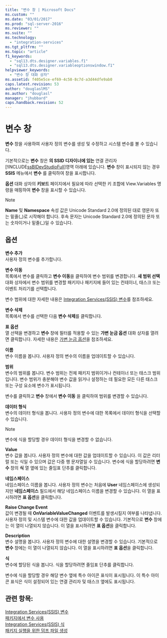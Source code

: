 ```yaml
---
title: "변수 창 | Microsoft Docs"
ms.custom: ""
ms.date: "03/01/2017"
ms.prod: "sql-server-2016"
ms.reviewer: ""
ms.suite: ""
ms.technology: 
  - "integration-services"
ms.tgt_pltfrm: ""
ms.topic: "article"
f1_keywords: 
  - "sql13.dts.designer.variables.f1"
  - "sql13.dts.designer.variableoptionswindow.f1"
helpviewer_keywords: 
  - "변수 창 대화 상자"
ms.assetid: f405e5ce-ef69-4c58-8c7d-a3d44dfe9ab0
caps.latest.revision: 53
author: "douglaslMS"
ms.author: "douglasl"
manager: "jhubbard"
caps.handback.revision: 52
---
```

# 변수 창
  **변수** 창을 사용하여 사용자 정의 변수를 생성 및 수정하고 시스템 변수를 볼 수 있습니다.  
  
 기본적으로는 **변수** 창은 **의 SSID 디자이너에 있는** 연결 관리자 [!INCLUDE[ssBIDevStudioFull](../includes/ssbidevstudiofull-md.md)]영역 아래에 있습니다. **변수** 창이 표시되지 않는 경우 **SSIS** 메뉴에서 **변수** 를 클릭하여 창을 표시합니다.  
  
 **옵션** 대화 상자의 **키보드** 페이지에서 필요에 따라 선택한 키 조합에 View.Variables 명령을 매핑하여 **변수** 창을 표시할 수 있습니다.  
  
> [!NOTE]  
>  **Name** 및 **Namespace** 속성 값은 Unicode Standard 2.0에 정의된 대로 영문자 또는 밑줄(_)로 시작해야 합니다. 후속 문자는 Unicode Standard 2.0에 정의된 문자 또는 숫자이거나 밑줄(\_)일 수 있습니다.  
  
## 옵션  
 **변수 추가**  
 사용자 정의 변수를 추가합니다.  
  
 **변수 이동**  
 목록에서 변수를 클릭하고 **변수 이동**을 클릭하여 변수 범위를 변경합니다. **새 범위 선택** 대화 상자에서 변수 범위를 변경할 패키지나 패키지에 들어 있는 컨테이너, 태스크 또는 이벤트 처리기를 선택합니다.  
  
 변수 범위에 대한 자세한 내용은 [Integration Services&#40;SSIS&#41; 변수](../integration-services/integration-services-ssis-variables.md)를 참조하세요.  
  
 **변수 삭제**  
 목록에서 변수를 선택한 다음 **변수 삭제**를 클릭합니다.  
  
 **표 옵션**  
 열 선택을 변경하고 **변수** 창에 필터를 적용할 수 있는 **가변 눈금 옵션** 대화 상자를 열려면 클릭합니다. 자세한 내용은 [가변 눈금 옵션](../integration-services/variable-grid-options.md)을 참조하세요.  
  
 **이름**  
 변수 이름을 봅니다. 사용자 정의 변수의 이름을 업데이트할 수 있습니다.  
  
 **범위**  
 변수의 범위를 봅니다. 변수 범위는 전체 패키지 범위이거나 컨테이너 또는 태스크 범위입니다. 변수 범위가 충분해야 변수 값을 읽거나 설정하는 데 필요한 모든 다른 태스크 또는 구성 요소에 변수가 표시됩니다.  
  
 변수를 클릭하고 **변수** 창에서 **변수 이동** 을 클릭하여 범위를 변경할 수 있습니다.  
  
 **데이터 형식**  
 변수의 데이터 형식을 봅니다. 사용자 정의 변수에 대한 목록에서 데이터 형식을 선택할 수 있습니다.  
  
> [!NOTE]  
>  변수에 식을 할당할 경우 데이터 형식을 변경할 수 없습니다.  
  
 **Value**  
 변수 값을 봅니다. 사용자 정의 변수에 대한 값을 업데이트할 수 있습니다. 이 값은 리터럴 또는 식일 수 있으며 값은 다중 행 문자열일 수 있습니다. 변수에 식을 할당하려면 **변수** 창의 **식** 열 옆에 있는 줄임표 단추를 클릭합니다.  
  
 **네임스페이스**  
 네임스페이스 이름을 봅니다. 사용자 정의 변수는 처음에 **User** 네임스페이스에 생성되지만 **네임스페이스** 필드에서 해당 네임스페이스 이름을 변경할 수 있습니다. 이 열을 표시하려면 **표 옵션**을 클릭합니다.  
  
 **Raise Change Event**  
 값이 변경될 때 **OnVariableValueChanged** 이벤트를 발생시킬지 여부를 나타냅니다. 사용자 정의 및 시스템 변수에 대한 값을 업데이트할 수 있습니다. 기본적으로 **변수** 창에는 이 열이 나열되지 않습니다. 이 열을 표시하려면 **표 옵션**을 클릭합니다.  
  
 **Description**  
 변수 설명을 봅니다. 사용자 정의 변수에 대한 설명을 변경할 수 있습니다. 기본적으로 **변수** 창에는 이 열이 나열되지 않습니다. 이 열을 표시하려면 **표 옵션**을 클릭합니다.  
  
 **식**  
 변수에 할당된 식을 봅니다. 식을 할당하려면 줄임표 단추를 클릭합니다.  
  
 변수에 식을 할당할 경우 해당 변수 옆에 특수 아이콘 표식이 표시됩니다. 이 특수 아이콘 표식은 식이 설정되어 있는 연결 관리자 및 태스크 옆에도 표시됩니다.  
  
## 관련 항목:  
 [Integration Services&#40;SSIS&#41; 변수](../integration-services/integration-services-ssis-variables.md)   
 [패키지에서 변수 사용](../Topic/Use%20Variables%20in%20Packages.md)   
 [Integration Services&#40;SSIS&#41; 식](../integration-services/expressions/integration-services-ssis-expressions.md)   
 [패키지 실행을 위한 덤프 파일 생성](../integration-services/troubleshooting/generating-dump-files-for-package-execution.md)  
  
  